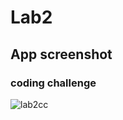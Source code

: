 # Lab2
## App screenshot
### coding challenge
![lab2cc](https://user-images.githubusercontent.com/50663582/111413616-adc73800-8706-11eb-8491-a0cad3505501.PNG)


